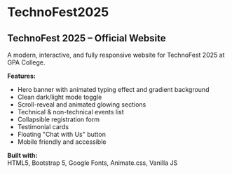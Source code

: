 # TechnoFest2025

## TechnoFest 2025 – Official Website

A modern, interactive, and fully responsive website for TechnoFest 2025 at GPA College.

**Features:**
- Hero banner with animated typing effect and gradient background
- Clean dark/light mode toggle
- Scroll-reveal and animated glowing sections
- Technical & non-technical events list
- Collapsible registration form
- Testimonial cards
- Floating "Chat with Us" button
- Mobile friendly and accessible

**Built with:**  
HTML5, Bootstrap 5, Google Fonts, Animate.css, Vanilla JS
